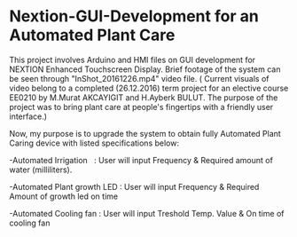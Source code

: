 # Nextion-GUI-Development for an Automated Plant Care
This project involves Arduino and HMI files on GUI development for NEXTION Enhanced Touchscreen Display.
Brief footage of the system can be seen through "InShot_20161226.mp4" video file. 
( Current visuals of video belong to a completed (26.12.2016) term project for an elective course EE0210 by M.Murat AKCAYIGIT and H.Ayberk BULUT. The purpose of the project was to bring plant care at people's fingertips with a friendly user interface.)

Now, my purpose is to upgrade the system to obtain fully Automated Plant Caring device with listed specifications below:

-Automated Irrigation
    : User will input Frequency & Required amount of water (milliliters).
    
-Automated Plant growth LED
    : User will input Frequency & Required Amount of growth led on time
    
-Automated Cooling fan
    : User will input Treshold Temp. Value & On time of cooling fan
